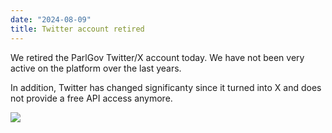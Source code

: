 ```yaml
---
date: "2024-08-09"
title: Twitter account retired
---
```


We retired the ParlGov Twitter/X account today. We have not been very active on the platform over the last years.

In addition, Twitter has changed significanty since it turned into X and does not provide a free API access anymore.

![](/images/parliament-netherlands.jpg)
